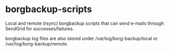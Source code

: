 # borgbackup-scripts

Local and remote (rsync) borgbackup scripts that can send e-mails through SendGrid for successes/failures. 

borgbackup log files are also stored under /var/log/borg-backup/local or /var/log/borg-backup/remote.